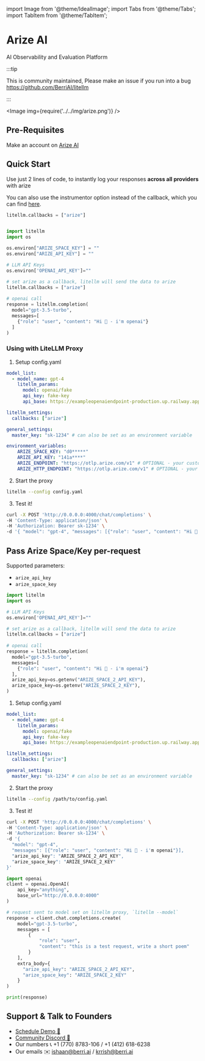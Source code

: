 
import Image from '@theme/IdealImage';
import Tabs from '@theme/Tabs';
import TabItem from '@theme/TabItem';

# Arize AI

AI Observability and Evaluation Platform

:::tip

This is community maintained, Please make an issue if you run into a bug
https://github.com/BerriAI/litellm

:::

<Image img={require('../../img/arize.png')} />



## Pre-Requisites
Make an account on [Arize AI](https://app.arize.com/auth/login)

## Quick Start
Use just 2 lines of code, to instantly log your responses **across all providers** with arize

You can also use the instrumentor option instead of the callback, which you can find [here](https://docs.arize.com/arize/llm-tracing/tracing-integrations-auto/litellm).

```python
litellm.callbacks = ["arize"]
```

```python

import litellm
import os

os.environ["ARIZE_SPACE_KEY"] = ""
os.environ["ARIZE_API_KEY"] = ""

# LLM API Keys
os.environ['OPENAI_API_KEY']=""

# set arize as a callback, litellm will send the data to arize
litellm.callbacks = ["arize"]
 
# openai call
response = litellm.completion(
  model="gpt-3.5-turbo",
  messages=[
    {"role": "user", "content": "Hi 👋 - i'm openai"}
  ]
)
```

### Using with LiteLLM Proxy

1. Setup config.yaml
```yaml
model_list:
  - model_name: gpt-4
    litellm_params:
      model: openai/fake
      api_key: fake-key
      api_base: https://exampleopenaiendpoint-production.up.railway.app/

litellm_settings:
  callbacks: ["arize"]

general_settings:
  master_key: "sk-1234" # can also be set as an environment variable

environment_variables:
    ARIZE_SPACE_KEY: "d0*****"
    ARIZE_API_KEY: "141a****"
    ARIZE_ENDPOINT: "https://otlp.arize.com/v1" # OPTIONAL - your custom arize GRPC api endpoint
    ARIZE_HTTP_ENDPOINT: "https://otlp.arize.com/v1" # OPTIONAL - your custom arize HTTP api endpoint. Set either this or ARIZE_ENDPOINT or Neither (defaults to https://otlp.arize.com/v1 on grpc)
```

2. Start the proxy

```bash
litellm --config config.yaml
```

3. Test it!

```bash
curl -X POST 'http://0.0.0.0:4000/chat/completions' \
-H 'Content-Type: application/json' \
-H 'Authorization: Bearer sk-1234' \
-d '{ "model": "gpt-4", "messages": [{"role": "user", "content": "Hi 👋 - i'm openai"}]}'
```

## Pass Arize Space/Key per-request

Supported parameters:
- `arize_api_key`
- `arize_space_key`

<Tabs>
<TabItem value="sdk" label="SDK">

```python
import litellm
import os

# LLM API Keys
os.environ['OPENAI_API_KEY']=""

# set arize as a callback, litellm will send the data to arize
litellm.callbacks = ["arize"]
 
# openai call
response = litellm.completion(
  model="gpt-3.5-turbo",
  messages=[
    {"role": "user", "content": "Hi 👋 - i'm openai"}
  ],
  arize_api_key=os.getenv("ARIZE_SPACE_2_API_KEY"),
  arize_space_key=os.getenv("ARIZE_SPACE_2_KEY"),
)
```

</TabItem>
<TabItem value="proxy" label="PROXY">

1. Setup config.yaml
```yaml
model_list:
  - model_name: gpt-4
    litellm_params:
      model: openai/fake
      api_key: fake-key
      api_base: https://exampleopenaiendpoint-production.up.railway.app/

litellm_settings:
  callbacks: ["arize"]

general_settings:
  master_key: "sk-1234" # can also be set as an environment variable
```

2. Start the proxy

```bash
litellm --config /path/to/config.yaml
```

3. Test it!

<Tabs>
<TabItem value="curl" label="CURL">

```bash
curl -X POST 'http://0.0.0.0:4000/chat/completions' \
-H 'Content-Type: application/json' \
-H 'Authorization: Bearer sk-1234' \
-d '{
  "model": "gpt-4",
  "messages": [{"role": "user", "content": "Hi 👋 - i'm openai"}],
  "arize_api_key": "ARIZE_SPACE_2_API_KEY",
  "arize_space_key": "ARIZE_SPACE_2_KEY"
}'
```
</TabItem>
<TabItem value="openai_python" label="OpenAI Python">

```python
import openai
client = openai.OpenAI(
    api_key="anything",
    base_url="http://0.0.0.0:4000"
)

# request sent to model set on litellm proxy, `litellm --model`
response = client.chat.completions.create(
    model="gpt-3.5-turbo",
    messages = [
        {
            "role": "user",
            "content": "this is a test request, write a short poem"
        }
    ],
    extra_body={
      "arize_api_key": "ARIZE_SPACE_2_API_KEY",
      "arize_space_key": "ARIZE_SPACE_2_KEY"
    }
)

print(response)
```
</TabItem>
</Tabs>
</TabItem>
</Tabs>

## Support & Talk to Founders

- [Schedule Demo 👋](https://calendly.com/d/4mp-gd3-k5k/berriai-1-1-onboarding-litellm-hosted-version)
- [Community Discord 💭](https://discord.gg/wuPM9dRgDw)
- Our numbers 📞 +1 (770) 8783-106 / ‭+1 (412) 618-6238‬
- Our emails ✉️ ishaan@berri.ai / krrish@berri.ai
